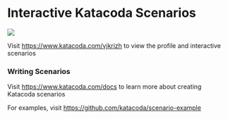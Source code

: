 # Interactive Katacoda Scenarios

[![](http://shields.katacoda.com/katacoda/vjkrizh/count.svg)](https://www.katacoda.com/vjkrizh "Get your profile on Katacoda.com")

Visit https://www.katacoda.com/vjkrizh to view the profile and interactive scenarios

### Writing Scenarios
Visit https://www.katacoda.com/docs to learn more about creating Katacoda scenarios

For examples, visit https://github.com/katacoda/scenario-example
